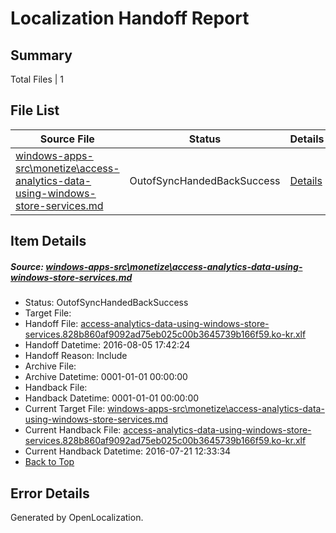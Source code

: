 # <a name='report-top'></a> Localization Handoff Report

## Summary
 Total Files | 1

## File List
 Source File | Status | Details 
 ----------- | ------ | ------- 
 [windows-apps-src\monetize\access-analytics-data-using-windows-store-services.md](https://github.com/Microsoft/windows-apps/blob/79c047821b62eaf1a440e7795e9f3f5b3040b2a1/windows-apps-src/monetize/access-analytics-data-using-windows-store-services.md) | OutofSyncHandedBackSuccess | [Details](#5db047ba23c5287e523dd34e85565beea16220214710)

## Item Details
##### <a name='5db047ba23c5287e523dd34e85565beea16220214710'></a> Source: [windows-apps-src\monetize\access-analytics-data-using-windows-store-services.md](https://github.com/Microsoft/windows-apps/blob/79c047821b62eaf1a440e7795e9f3f5b3040b2a1/windows-apps-src/monetize/access-analytics-data-using-windows-store-services.md)
* Status: OutofSyncHandedBackSuccess
* Target File: 
* Handoff File: [access-analytics-data-using-windows-store-services.828b860af9092ad75eb025c00b3645739b166f59.ko-kr.xlf](https://github.com/Microsoft/WDG.handoff/blob/4fa04e45c977bfc525a359e1cabc283295474dda/ol-handoff/Microsoft/windows-apps.ko-kr/master/access-analytics-data-using-windows-store-services.828b860af9092ad75eb025c00b3645739b166f59.ko-kr.xlf)
* Handoff Datetime: 2016-08-05 17:42:24
* Handoff Reason: Include
* Archive File: 
* Archive Datetime: 0001-01-01 00:00:00
* Handback File: 
* Handback Datetime: 0001-01-01 00:00:00
* Current Target File: [windows-apps-src\monetize\access-analytics-data-using-windows-store-services.md](https://github.com/Microsoft/windows-apps.ko-kr/blob/2bebe2d35edf108de4f3abcf01e6e015027fb267/windows-apps-src/monetize/access-analytics-data-using-windows-store-services.md)
* Current Handback File: [access-analytics-data-using-windows-store-services.828b860af9092ad75eb025c00b3645739b166f59.ko-kr.xlf](https://github.com/Microsoft/WDG.handback/blob/7f7b2823b47f7df5683220c622b93a78501dad8a/ol-handback/Microsoft/windows-apps.ko-kr/master/access-analytics-data-using-windows-store-services.828b860af9092ad75eb025c00b3645739b166f59.ko-kr.xlf)
* Current Handback Datetime: 2016-07-21 12:33:34
* [Back to Top](#report-top)


## Error Details

Generated by OpenLocalization.
